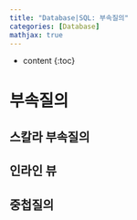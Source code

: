 ```yaml
---
title: "Database|SQL: 부속질의"
categories: [Database]
mathjax: true
---
```


* content
{:toc}
# 부속질의



## 스칼라 부속질의



## 인라인 뷰



## 중첩질의



